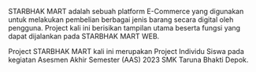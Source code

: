 STARBHAK MART adalah sebuah platform E-Commerce yang digunakan untuk melakukan pembelian berbagai jenis barang secara digital oleh pengguna.  Project kali ini berisikan tampilan utama beserta fungsi yang dapat dijalankan pada STARBHAK MART WEB.

Project STARBHAK MART kali ini merupakan Project Individu Siswa pada kegiatan Asesmen Akhir Semester (AAS) 2023 SMK Taruna Bhakti Depok.
